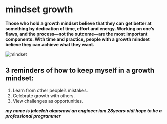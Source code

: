 # mindset growth
**Those who hold a growth mindset believe that they can get better at something by dedication of time, effort and energy. Working on one’s flaws, and the process—not the outcome—are the most important components. With time and practice, people with a growth mindset believe they can achieve what they want.**

![mindset](https://encrypted-tbn0.gstatic.com/images?q=tbn:ANd9GcQwyzYnEW3SFKbQHjbAXPCoL3DdynalcudHqA&usqp=CAU)

## 3 reminders of how to keep myself in a growth mindset:
1. Learn from other people’s mistakes.
2. Celebrate growth with others.
3. View challenges as opportunities.

***my name is jaleeleh alqasrawi an engineer iam 28years oldi hope to be a professional programmer***

